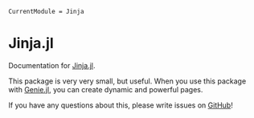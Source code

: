 ```@meta
CurrentModule = Jinja
```

# Jinja.jl

Documentation for [Jinja.jl](https://github.com/QGMW22/Jinja.jl).

This package is very very small, but useful. When you use this package with [Genie.jl](https://genieframework.github.io/Genie.jl/dev/), you can create dynamic and powerful pages.

If you have any questions about this, please write issues on [GitHub](https://github.com/QGMW22/Jinja.jl)!